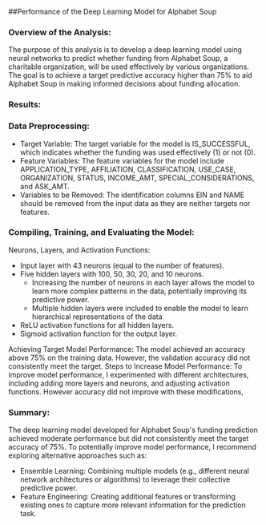 ##Performance of the Deep Learning Model for Alphabet Soup

### Overview of the Analysis:
The purpose of this analysis is to develop a deep learning model using neural networks to predict whether funding from Alphabet Soup, a charitable organization, will be used effectively by various organizations. The goal is to achieve a target predictive accuracy higher than 75% to aid Alphabet Soup in making informed decisions about funding allocation.

### Results:

### Data Preprocessing:

* Target Variable: The target variable for the model is IS_SUCCESSFUL, which indicates whether the funding was used effectively (1) or not (0).
* Feature Variables: The feature variables for the model include APPLICATION_TYPE, AFFILIATION, CLASSIFICATION, USE_CASE, ORGANIZATION, STATUS, INCOME_AMT, SPECIAL_CONSIDERATIONS, and ASK_AMT.
* Variables to be Removed: The identification columns EIN and NAME should be removed from the input data as they are neither targets nor features.


### Compiling, Training, and Evaluating the Model:
Neurons, Layers, and Activation Functions:
* Input layer with 43 neurons (equal to the number of features).
* Five hidden layers with 100, 50, 30, 20, and 10 neurons.
    * Increasing the number of neurons in each layer allows the model to learn more complex patterns in the data, potentially improving its predictive power.
    * Multiple hidden layers were included to enable the model to learn hierarchical representations of the data
* ReLU activation functions for all hidden layers.
* Sigmoid activation function for the output layer.

Achieving Target Model Performance: The model achieved an accuracy above 75% on the training data. However, the validation accuracy did not consistently meet the target.
Steps to Increase Model Performance: To improve model performance, I experimented with different architectures, including adding more layers and neurons, and adjusting activation functions. However accuracy did not improve with these modifications,

### Summary:
The deep learning model developed for Alphabet Soup's funding prediction achieved moderate performance but did not consistently meet the target accuracy of 75%. To potentially improve model performance, I recommend exploring alternative approaches such as:
* Ensemble Learning: Combining multiple models (e.g., different neural network architectures or algorithms) to leverage their collective predictive power.
* Feature Engineering: Creating additional features or transforming existing ones to capture more relevant information for the prediction task.

